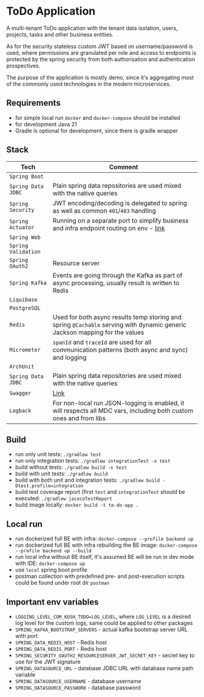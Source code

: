 # ToDo Application

A multi-tenant ToDo application with the tenant data isolation, users, projects, tasks and other business entities.

As for the security stateless custom JWT based on username/password is used, where permissions are granulated per role and access
to endpoints is protected by the spring security from both authorisation and authentication prospectives.

The purpose of the application is mostly demo, since it's aggregating most of the commonly used technologies in the modern microservices.

## Requirements

- for simple local run `docker` and `docker-compose` should be installed
- for development Java 21
- Gradle is optional for development, since there is gradle wrapper

## Stack

| Tech                | Comment                                                                                                                     |
|---------------------|-----------------------------------------------------------------------------------------------------------------------------|
| `Spring Boot `      |                                                                                                                             |
| `Spring Data JDBC`  | Plain spring data repositories are used mixed with the native queries                                                       |
| `Spring Security`   | JWT encoding/decoding is delegated to spring as well as common `401`/`403` handling                                         |
| `Spring Actuator`   | Running on a separate port to simplify business and infra endpoint routing on env - [link](localhost:8081/actuator)         |
| `Spring Web`        |                                                                                                                             |
| `Spring Validation` |                                                                                                                             |
| `Spring OAuth2`     | Resource server                                                                                                             |
| `Spring Kafka`      | Events are going through the Kafka as part of async processing, usually result is written to Redis                          |
| `Liquibase`         |                                                                                                                             |
| `PostgreSQL`        |                                                                                                                             |
| `Redis`             | Used for both async results temp storing and spring `@Cachable` serving with dynamic generic Jackson mapping for the values |
| `Micrometer`        | `spanId` and `traceId` are used for all communication patterns (both async and sync) and logging                            |
| `ArchUnit`          |                                                                                                                             |
| `Spring Data JDBC`  | Plain spring data repositories are used mixed with the native queries                                                       |
| `Swagger`           | [Link](http://localhost:8080/swagger-ui/index.html)                                                                         |
| `Logback`           | For non-local run JSON-logging is enabled, it will respects all MDC vars, including both custom ones and from libs          |

## Build

- run only unit tests: `./gradlew test`
- run only integration tests: `./gradlew integrationTest -x test`
- build without tests: `./gradlew build -x test`
- build with unit tests: `./gradlew build`
- build with both unit and integration tests: `./gradlew build -Dtest.profile=integration`
- build test coverage report (first `test` and `integrationTest` should be executed: `./gradlew jacocoTestReport`
- build image locally: `docker build -t to-do-app .`

## Local run

- run dockerized full BE with infra: `docker-compose --profile backend up`
- run dockerized full BE with infra rebuilding the BE image: `docker-compose --profile backend up --build`
- run local infra without BE itself, it's assumed BE will be run in dev mode with IDE: `docker-compose up`
- use `local` spring boot profile
- postman collection with predefined pre- and post-execution scripts could be found under root dir `postman`

## Important env variables

- `LOGGING_LEVEL_COM_KUSH_TODO=LOG_LEVEL`, where `LOG_LEVEL` is a desired log level for the custom logs, same could be applied to other
  packages
- `SPRING_KAFKA_BOOTSTRAP_SERVERS` - actual kafka bootstrap server URL with port
- `SPRING_DATA_REDIS_HOST` - Redis host
- `SPRING_DATA_REDIS_PORT` - Redis host
- `SPRING_SECURITY_OAUTH2_RESOURCESERVER_JWT_SECRET_KEY` - secret key to use for the JWT signature 
- `SPRING_DATASOURCE_URL` - database JDBC URL with database name path variable 
- `SPRING_DATASOURCE_USERNAME` - database username 
- `SPRING_DATASOURCE_PASSWORD` - database password 
